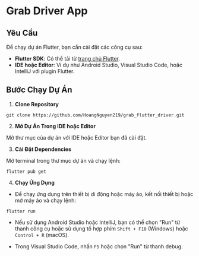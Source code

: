 # Grab Driver App

## Yêu Cầu

Để chạy dự án Flutter, bạn cần cài đặt các công cụ sau:

- **Flutter SDK**: Có thể tải từ [trang chủ Flutter](https://flutter.dev/docs/get-started/install).
- **IDE hoặc Editor**: Ví dụ như Android Studio, Visual Studio Code, hoặc IntelliJ với plugin Flutter.

## Bước Chạy Dự Án

1. **Clone Repository**

```
git clone https://github.com/HoangNguyen219/grab_flutter_driver.git
```

2. **Mở Dự Án Trong IDE hoặc Editor**

Mở thư mục của dự án với IDE hoặc Editor bạn đã cài đặt.

3. **Cài Đặt Dependencies**

Mở terminal trong thư mục dự án và chạy lệnh:

```
flutter pub get
```

4. **Chạy Ứng Dụng**

- Để chạy ứng dụng trên thiết bị di động hoặc máy ảo, kết nối thiết bị hoặc mở máy ảo và chạy lệnh:

```
flutter run
```

- Nếu sử dụng Android Studio hoặc IntelliJ, bạn có thể chọn "Run" từ thanh công cụ hoặc sử dụng tổ hợp
  phím `Shift + F10` (Windows) hoặc `Control + R` (macOS).

- Trong Visual Studio Code, nhấn `F5` hoặc chọn "Run" từ thanh debug.



